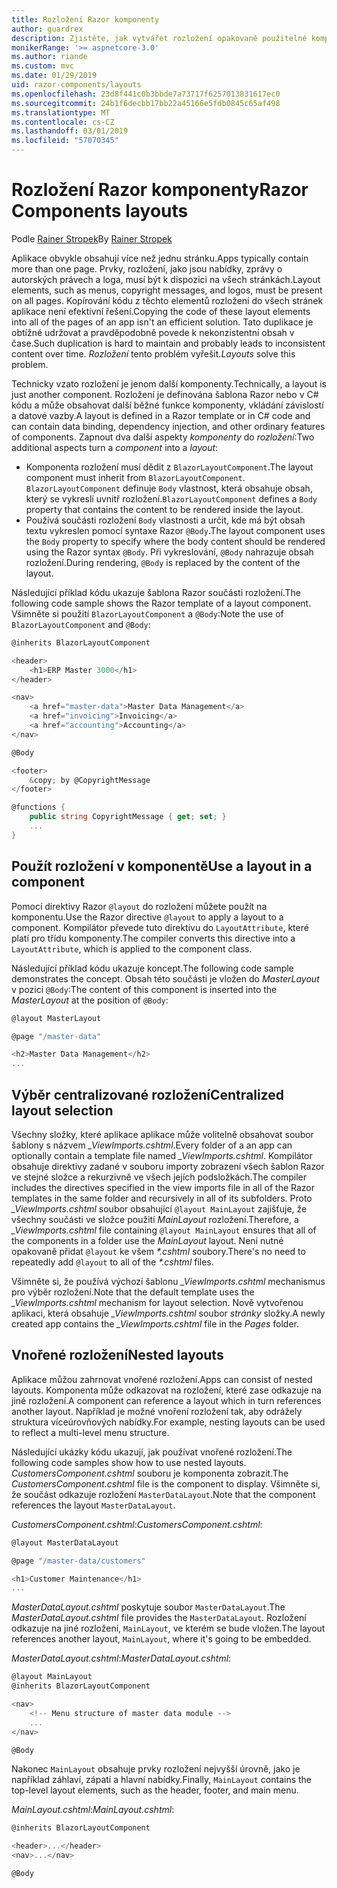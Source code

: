 ```yaml
---
title: Rozložení Razor komponenty
author: guardrex
description: Zjistěte, jak vytvářet rozložení opakovaně použitelné komponenty pro Blazor a Razor součásti aplikace.
monikerRange: '>= aspnetcore-3.0'
ms.author: riande
ms.custom: mvc
ms.date: 01/29/2019
uid: razor-components/layouts
ms.openlocfilehash: 23d8f441c0b3bbde7a73717f6257013831617ec0
ms.sourcegitcommit: 24b1f6decbb17bb22a45166e5fdb0845c65af498
ms.translationtype: MT
ms.contentlocale: cs-CZ
ms.lasthandoff: 03/01/2019
ms.locfileid: "57070345"
---
```

# <a name="razor-components-layouts"></a><span data-ttu-id="6665d-103">Rozložení Razor komponenty</span><span class="sxs-lookup"><span data-stu-id="6665d-103">Razor Components layouts</span></span>

<span data-ttu-id="6665d-104">Podle [Rainer Stropek](https://www.timecockpit.com)</span><span class="sxs-lookup"><span data-stu-id="6665d-104">By [Rainer Stropek](https://www.timecockpit.com)</span></span>

<span data-ttu-id="6665d-105">Aplikace obvykle obsahují více než jednu stránku.</span><span class="sxs-lookup"><span data-stu-id="6665d-105">Apps typically contain more than one page.</span></span> <span data-ttu-id="6665d-106">Prvky, rozložení, jako jsou nabídky, zprávy o autorských právech a loga, musí být k dispozici na všech stránkách.</span><span class="sxs-lookup"><span data-stu-id="6665d-106">Layout elements, such as menus, copyright messages, and logos, must be present on all pages.</span></span> <span data-ttu-id="6665d-107">Kopírování kódu z těchto elementů rozložení do všech stránek aplikace není efektivní řešení.</span><span class="sxs-lookup"><span data-stu-id="6665d-107">Copying the code of these layout elements into all of the pages of an app isn't an efficient solution.</span></span> <span data-ttu-id="6665d-108">Tato duplikace je obtížné udržovat a pravděpodobně povede k nekonzistentní obsah v čase.</span><span class="sxs-lookup"><span data-stu-id="6665d-108">Such duplication is hard to maintain and probably leads to inconsistent content over time.</span></span> <span data-ttu-id="6665d-109">*Rozložení* tento problém vyřešit.</span><span class="sxs-lookup"><span data-stu-id="6665d-109">*Layouts* solve this problem.</span></span>

<span data-ttu-id="6665d-110">Technicky vzato rozložení je jenom další komponenty.</span><span class="sxs-lookup"><span data-stu-id="6665d-110">Technically, a layout is just another component.</span></span> <span data-ttu-id="6665d-111">Rozložení je definována šablona Razor nebo v C# kódu a může obsahovat další běžné funkce komponenty, vkládání závislostí a datové vazby.</span><span class="sxs-lookup"><span data-stu-id="6665d-111">A layout is defined in a Razor template or in C# code and can contain data binding, dependency injection, and other ordinary features of components.</span></span> <span data-ttu-id="6665d-112">Zapnout dva další aspekty *komponenty* do *rozložení*:</span><span class="sxs-lookup"><span data-stu-id="6665d-112">Two additional aspects turn a *component* into a *layout*:</span></span>

* <span data-ttu-id="6665d-113">Komponenta rozložení musí dědit z `BlazorLayoutComponent`.</span><span class="sxs-lookup"><span data-stu-id="6665d-113">The layout component must inherit from `BlazorLayoutComponent`.</span></span> <span data-ttu-id="6665d-114">`BlazorLayoutComponent` definuje `Body` vlastnost, která obsahuje obsah, který se vykreslí uvnitř rozložení.</span><span class="sxs-lookup"><span data-stu-id="6665d-114">`BlazorLayoutComponent` defines a `Body` property that contains the content to be rendered inside the layout.</span></span>
* <span data-ttu-id="6665d-115">Používá součásti rozložení `Body` vlastnosti a určit, kde má být obsah textu vykreslen pomocí syntaxe Razor `@Body`.</span><span class="sxs-lookup"><span data-stu-id="6665d-115">The layout component uses the `Body` property to specify where the body content should be rendered using the Razor syntax `@Body`.</span></span> <span data-ttu-id="6665d-116">Při vykreslování, `@Body` nahrazuje obsah rozložení.</span><span class="sxs-lookup"><span data-stu-id="6665d-116">During rendering, `@Body` is replaced by the content of the layout.</span></span>

<span data-ttu-id="6665d-117">Následující příklad kódu ukazuje šablona Razor součásti rozložení.</span><span class="sxs-lookup"><span data-stu-id="6665d-117">The following code sample shows the Razor template of a layout component.</span></span> <span data-ttu-id="6665d-118">Všimněte si použití `BlazorLayoutComponent` a `@Body`:</span><span class="sxs-lookup"><span data-stu-id="6665d-118">Note the use of `BlazorLayoutComponent` and `@Body`:</span></span>

```csharp
@inherits BlazorLayoutComponent

<header>
    <h1>ERP Master 3000</h1>
</header>

<nav>
    <a href="master-data">Master Data Management</a>
    <a href="invoicing">Invoicing</a>
    <a href="accounting">Accounting</a>
</nav>

@Body

<footer>
    &copy; by @CopyrightMessage
</footer>

@functions {
    public string CopyrightMessage { get; set; }
    ...
}
```

## <a name="use-a-layout-in-a-component"></a><span data-ttu-id="6665d-119">Použít rozložení v komponentě</span><span class="sxs-lookup"><span data-stu-id="6665d-119">Use a layout in a component</span></span>

<span data-ttu-id="6665d-120">Pomocí direktivy Razor `@layout` do rozložení můžete použít na komponentu.</span><span class="sxs-lookup"><span data-stu-id="6665d-120">Use the Razor directive `@layout` to apply a layout to a component.</span></span> <span data-ttu-id="6665d-121">Kompilátor převede tuto direktivu do `LayoutAttribute`, které platí pro třídu komponenty.</span><span class="sxs-lookup"><span data-stu-id="6665d-121">The compiler converts this directive into a `LayoutAttribute`, which is applied to the component class.</span></span>

<span data-ttu-id="6665d-122">Následující příklad kódu ukazuje koncept.</span><span class="sxs-lookup"><span data-stu-id="6665d-122">The following code sample demonstrates the concept.</span></span> <span data-ttu-id="6665d-123">Obsah této součásti je vložen do *MasterLayout* v pozici `@Body`:</span><span class="sxs-lookup"><span data-stu-id="6665d-123">The content of this component is inserted into the *MasterLayout* at the position of `@Body`:</span></span>

```csharp
@layout MasterLayout

@page "/master-data"

<h2>Master Data Management</h2>
...
```

## <a name="centralized-layout-selection"></a><span data-ttu-id="6665d-124">Výběr centralizované rozložení</span><span class="sxs-lookup"><span data-stu-id="6665d-124">Centralized layout selection</span></span>

<span data-ttu-id="6665d-125">Všechny složky, které aplikace aplikace může volitelně obsahovat soubor šablony s názvem *_ViewImports.cshtml*.</span><span class="sxs-lookup"><span data-stu-id="6665d-125">Every folder of a an app can optionally contain a template file named *_ViewImports.cshtml*.</span></span> <span data-ttu-id="6665d-126">Kompilátor obsahuje direktivy zadané v souboru importy zobrazení všech šablon Razor ve stejné složce a rekurzivně ve všech jejích podsložkách.</span><span class="sxs-lookup"><span data-stu-id="6665d-126">The compiler includes the directives specified in the view imports file in all of the Razor templates in the same folder and recursively in all of its subfolders.</span></span> <span data-ttu-id="6665d-127">Proto *_ViewImports.cshtml* soubor obsahující `@layout MainLayout` zajišťuje, že všechny součásti ve složce použití *MainLayout* rozložení.</span><span class="sxs-lookup"><span data-stu-id="6665d-127">Therefore, a *_ViewImports.cshtml* file containing `@layout MainLayout` ensures that all of the components in a folder use the *MainLayout* layout.</span></span> <span data-ttu-id="6665d-128">Není nutné opakovaně přidat `@layout` ke všem  *\*.cshtml* soubory.</span><span class="sxs-lookup"><span data-stu-id="6665d-128">There's no need to repeatedly add `@layout` to all of the *\*.cshtml* files.</span></span>

<span data-ttu-id="6665d-129">Všimněte si, že používá výchozí šablonu *_ViewImports.cshtml* mechanismus pro výběr rozložení.</span><span class="sxs-lookup"><span data-stu-id="6665d-129">Note that the default template uses the *_ViewImports.cshtml* mechanism for layout selection.</span></span> <span data-ttu-id="6665d-130">Nově vytvořenou aplikaci, která obsahuje *_ViewImports.cshtml* soubor *stránky* složky.</span><span class="sxs-lookup"><span data-stu-id="6665d-130">A newly created app contains the *_ViewImports.cshtml* file in the *Pages* folder.</span></span>

## <a name="nested-layouts"></a><span data-ttu-id="6665d-131">Vnořené rozložení</span><span class="sxs-lookup"><span data-stu-id="6665d-131">Nested layouts</span></span>

<span data-ttu-id="6665d-132">Aplikace můžou zahrnovat vnořené rozložení.</span><span class="sxs-lookup"><span data-stu-id="6665d-132">Apps can consist of nested layouts.</span></span> <span data-ttu-id="6665d-133">Komponenta může odkazovat na rozložení, které zase odkazuje na jiné rozložení.</span><span class="sxs-lookup"><span data-stu-id="6665d-133">A component can reference a layout which in turn references another layout.</span></span> <span data-ttu-id="6665d-134">Například je možné vnoření rozložení tak, aby odrážely struktura víceúrovňových nabídky.</span><span class="sxs-lookup"><span data-stu-id="6665d-134">For example, nesting layouts can be used to reflect a multi-level menu structure.</span></span>

<span data-ttu-id="6665d-135">Následující ukázky kódu ukazují, jak používat vnořené rozložení.</span><span class="sxs-lookup"><span data-stu-id="6665d-135">The following code samples show how to use nested layouts.</span></span> <span data-ttu-id="6665d-136">*CustomersComponent.cshtml* souboru je komponenta zobrazit.</span><span class="sxs-lookup"><span data-stu-id="6665d-136">The *CustomersComponent.cshtml* file is the component to display.</span></span> <span data-ttu-id="6665d-137">Všimněte si, že součást odkazuje rozložení `MasterDataLayout`.</span><span class="sxs-lookup"><span data-stu-id="6665d-137">Note that the component references the layout `MasterDataLayout`.</span></span>

<span data-ttu-id="6665d-138">*CustomersComponent.cshtml*:</span><span class="sxs-lookup"><span data-stu-id="6665d-138">*CustomersComponent.cshtml*:</span></span>

```csharp
@layout MasterDataLayout

@page "/master-data/customers"

<h1>Customer Maintenance</h1>
...
```

<span data-ttu-id="6665d-139">*MasterDataLayout.cshtml* poskytuje soubor `MasterDataLayout`.</span><span class="sxs-lookup"><span data-stu-id="6665d-139">The *MasterDataLayout.cshtml* file provides the `MasterDataLayout`.</span></span> <span data-ttu-id="6665d-140">Rozložení odkazuje na jiné rozložení, `MainLayout`, ve kterém se bude vložen.</span><span class="sxs-lookup"><span data-stu-id="6665d-140">The layout references another layout, `MainLayout`, where it's going to be embedded.</span></span>

<span data-ttu-id="6665d-141">*MasterDataLayout.cshtml*:</span><span class="sxs-lookup"><span data-stu-id="6665d-141">*MasterDataLayout.cshtml*:</span></span>

```csharp
@layout MainLayout
@inherits BlazorLayoutComponent

<nav>
    <!-- Menu structure of master data module -->
    ...
</nav>

@Body
```

<span data-ttu-id="6665d-142">Nakonec `MainLayout` obsahuje prvky rozložení nejvyšší úrovně, jako je například záhlaví, zápatí a hlavní nabídky.</span><span class="sxs-lookup"><span data-stu-id="6665d-142">Finally, `MainLayout` contains the top-level layout elements, such as the header, footer, and main menu.</span></span>

<span data-ttu-id="6665d-143">*MainLayout.cshtml*:</span><span class="sxs-lookup"><span data-stu-id="6665d-143">*MainLayout.cshtml*:</span></span>

```csharp
@inherits BlazorLayoutComponent

<header>...</header>
<nav>...</nav>

@Body
```
